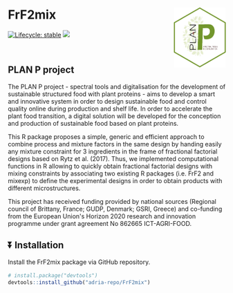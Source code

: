 # FrF2mix <a><img src='https://github.com/adria-repo/Stickers/blob/main/PLAN P/planp.png' align="right" height="139px" /></a>

<!-- badges: start -->
[![Lifecycle: stable](https://img.shields.io/badge/lifecycle-stable-brightgreen.svg)](https://lifecycle.r-lib.org/articles/stages.html#stable)
[![](https://img.shields.io/badge/devel%20version-0.1.2-blue.svg)](https://github.com/adria-repo/FrF2mix)
<!-- badges: end -->

<br>
  
## PLAN P project
The PLAN P project - spectral tools and digitalisation for the development of sustainable structured food with plant proteins - aims to develop a smart and innovative system in order to design sustainable food and control quality online during production and shelf life. In order to accelerate the plant food transition, a digital solution will be developed for the conception and production of sustainable food based on plant proteins.

This R package proposes a simple, generic and efficient approach to combine process and mixture factors in the same design by handing easily any mixture constraint for 3 ingredients in the frame of fractional factorial designs based on Rytz et al. (2017). Thus, we implemented computational functions in R allowing to quickly obtain fractional factorial designs with mixing constraints by associating two existing R packages (i.e. FrF2 and mixexp) to define the experimental designs in order to obtain products with different microstructures.

This project has received funding provided by national sources (Regional council of Brittany, France; GUDP, Denmark; GSRI, Greece) and co-funding from the European Union's Horizon 2020 research and innovation programme under grant agreement No 862665 ICT-AGRI-FOOD.

## ⏬ Installation
Install the FrF2mix package via GitHub repository.

``` r
# install.package("devtools")
devtools::install_github("adria-repo/FrF2mix")
```


